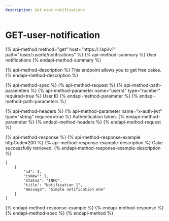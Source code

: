 ```yaml
---
description: Get user notifications
---
```


# GET-user-notification

{% api-method method="get" host="https://<host>:<port>/api/v1" path="/user/:userId/notifications" %}
{% api-method-summary %}
User notifications
{% endapi-method-summary %}

{% api-method-description %}
This endpoint allows you to get free cakes.
{% endapi-method-description %}

{% api-method-spec %}
{% api-method-request %}
{% api-method-path-parameters %}
{% api-method-parameter name="userId" type="number" required=true %}
User ID
{% endapi-method-parameter %}
{% endapi-method-path-parameters %}

{% api-method-headers %}
{% api-method-parameter name="x-auth-jwt" type="string" required=true %}
Authentication token.
{% endapi-method-parameter %}
{% endapi-method-headers %}
{% endapi-method-request %}

{% api-method-response %}
{% api-method-response-example httpCode=200 %}
{% api-method-response-example-description %}
Cake successfully retrieved.
{% endapi-method-response-example-description %}

```
[
    {
        "id": 1,
        "isNew": 1,
        "status": "INFO",
        "title": "Notification 1",
        "message": "Simple notification one"
    }
]
```
{% endapi-method-response-example %}
{% endapi-method-response %}
{% endapi-method-spec %}
{% endapi-method %}




